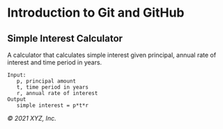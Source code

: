 # Introduction to Git and GitHub

## Simple Interest Calculator

A calculator that calculates simple interest given principal, annual rate of interest and time period in years.

```
Input:
   p, principal amount
   t, time period in years 
   r, annual rate of interest
Output
   simple interest = p*t*r
```

_© 2021 XYZ, Inc._

